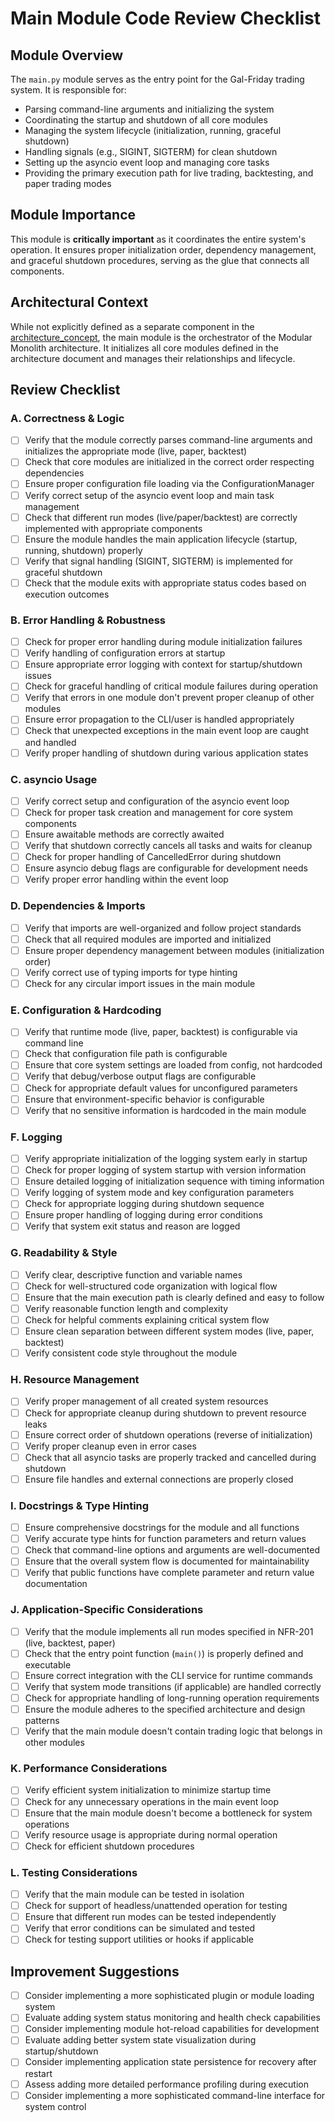 # Main Module Code Review Checklist

## Module Overview
The `main.py` module serves as the entry point for the Gal-Friday trading system. It is responsible for:
- Parsing command-line arguments and initializing the system
- Coordinating the startup and shutdown of all core modules
- Managing the system lifecycle (initialization, running, graceful shutdown)
- Handling signals (e.g., SIGINT, SIGTERM) for clean shutdown
- Setting up the asyncio event loop and managing core tasks
- Providing the primary execution path for live trading, backtesting, and paper trading modes

## Module Importance
This module is **critically important** as it coordinates the entire system's operation. It ensures proper initialization order, dependency management, and graceful shutdown procedures, serving as the glue that connects all components.

## Architectural Context
While not explicitly defined as a separate component in the [architecture_concept](../../../../Phase%201%20-%20Requirements%20Analysis%20%26%20Planning/architecture_concept_gal_friday_v0.1.md), the main module is the orchestrator of the Modular Monolith architecture. It initializes all core modules defined in the architecture document and manages their relationships and lifecycle.

## Review Checklist

### A. Correctness & Logic

- [ ] Verify that the module correctly parses command-line arguments and initializes the appropriate mode (live, paper, backtest)
- [ ] Check that core modules are initialized in the correct order respecting dependencies
- [ ] Ensure proper configuration file loading via the ConfigurationManager
- [ ] Verify correct setup of the asyncio event loop and main task management
- [ ] Check that different run modes (live/paper/backtest) are correctly implemented with appropriate components
- [ ] Ensure the module handles the main application lifecycle (startup, running, shutdown) properly
- [ ] Verify that signal handling (SIGINT, SIGTERM) is implemented for graceful shutdown
- [ ] Check that the module exits with appropriate status codes based on execution outcomes

### B. Error Handling & Robustness

- [ ] Check for proper error handling during module initialization failures
- [ ] Verify handling of configuration errors at startup
- [ ] Ensure appropriate error logging with context for startup/shutdown issues
- [ ] Check for graceful handling of critical module failures during operation
- [ ] Verify that errors in one module don't prevent proper cleanup of other modules
- [ ] Ensure error propagation to the CLI/user is handled appropriately
- [ ] Check that unexpected exceptions in the main event loop are caught and handled
- [ ] Verify proper handling of shutdown during various application states

### C. asyncio Usage

- [ ] Verify correct setup and configuration of the asyncio event loop
- [ ] Check for proper task creation and management for core system components
- [ ] Ensure awaitable methods are correctly awaited
- [ ] Verify that shutdown correctly cancels all tasks and waits for cleanup
- [ ] Check for proper handling of CancelledError during shutdown
- [ ] Ensure asyncio debug flags are configurable for development needs
- [ ] Verify proper error handling within the event loop

### D. Dependencies & Imports

- [ ] Verify that imports are well-organized and follow project standards
- [ ] Check that all required modules are imported and initialized
- [ ] Ensure proper dependency management between modules (initialization order)
- [ ] Verify correct use of typing imports for type hinting
- [ ] Check for any circular import issues in the main module

### E. Configuration & Hardcoding

- [ ] Verify that runtime mode (live, paper, backtest) is configurable via command line
- [ ] Check that configuration file path is configurable
- [ ] Ensure that core system settings are loaded from config, not hardcoded
- [ ] Verify that debug/verbose output flags are configurable
- [ ] Check for appropriate default values for unconfigured parameters
- [ ] Ensure that environment-specific behavior is configurable
- [ ] Verify that no sensitive information is hardcoded in the main module

### F. Logging

- [ ] Verify appropriate initialization of the logging system early in startup
- [ ] Check for proper logging of system startup with version information
- [ ] Ensure detailed logging of initialization sequence with timing information
- [ ] Verify logging of system mode and key configuration parameters
- [ ] Check for appropriate logging during shutdown sequence
- [ ] Ensure proper handling of logging during error conditions
- [ ] Verify that system exit status and reason are logged

### G. Readability & Style

- [ ] Verify clear, descriptive function and variable names
- [ ] Check for well-structured code organization with logical flow
- [ ] Ensure that the main execution path is clearly defined and easy to follow
- [ ] Verify reasonable function length and complexity
- [ ] Check for helpful comments explaining critical system flow
- [ ] Ensure clean separation between different system modes (live, paper, backtest)
- [ ] Verify consistent code style throughout the module

### H. Resource Management

- [ ] Verify proper management of all created system resources
- [ ] Check for appropriate cleanup during shutdown to prevent resource leaks
- [ ] Ensure correct order of shutdown operations (reverse of initialization)
- [ ] Verify proper cleanup even in error cases
- [ ] Check that all asyncio tasks are properly tracked and cancelled during shutdown
- [ ] Ensure file handles and external connections are properly closed

### I. Docstrings & Type Hinting

- [ ] Ensure comprehensive docstrings for the module and all functions
- [ ] Verify accurate type hints for function parameters and return values
- [ ] Check that command-line options and arguments are well-documented
- [ ] Ensure that the overall system flow is documented for maintainability
- [ ] Verify that public functions have complete parameter and return value documentation

### J. Application-Specific Considerations

- [ ] Verify that the module implements all run modes specified in NFR-201 (live, backtest, paper)
- [ ] Check that the entry point function (`main()`) is properly defined and executable
- [ ] Ensure correct integration with the CLI service for runtime commands
- [ ] Verify that system mode transitions (if applicable) are handled correctly
- [ ] Check for appropriate handling of long-running operation requirements
- [ ] Ensure the module adheres to the specified architecture and design patterns
- [ ] Verify that the main module doesn't contain trading logic that belongs in other modules

### K. Performance Considerations

- [ ] Verify efficient system initialization to minimize startup time
- [ ] Check for any unnecessary operations in the main event loop
- [ ] Ensure that the main module doesn't become a bottleneck for system operations
- [ ] Verify resource usage is appropriate during normal operation
- [ ] Check for efficient shutdown procedures

### L. Testing Considerations

- [ ] Verify that the main module can be tested in isolation
- [ ] Check for support of headless/unattended operation for testing
- [ ] Ensure that different run modes can be tested independently
- [ ] Verify that error conditions can be simulated and tested
- [ ] Check for testing support utilities or hooks if applicable

## Improvement Suggestions

- [ ] Consider implementing a more sophisticated plugin or module loading system
- [ ] Evaluate adding system status monitoring and health check capabilities
- [ ] Consider implementing module hot-reload capabilities for development
- [ ] Evaluate adding better system state visualization during startup/shutdown
- [ ] Consider implementing application state persistence for recovery after restart
- [ ] Assess adding more detailed performance profiling during execution
- [ ] Consider implementing a more sophisticated command-line interface for system control
